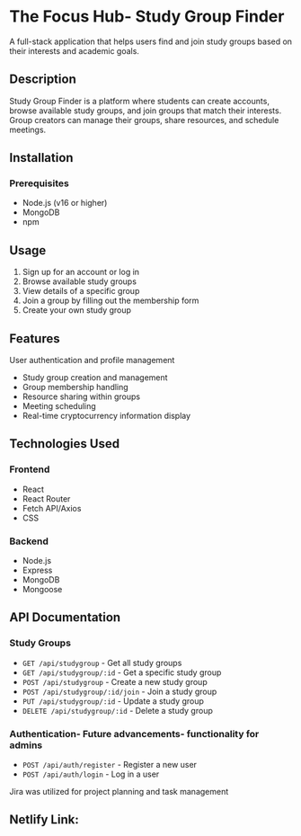 # The Focus Hub- Study Group Finder

A full-stack application that helps users find and join study groups based on their interests and academic goals.

## Description

Study Group Finder is a platform where students can create accounts, browse available study groups, and join groups that match their interests. Group creators can manage their groups, share resources, and schedule meetings.

## Installation

### Prerequisites
- Node.js (v16 or higher)
- MongoDB
- npm 


## Usage

1. Sign up for an account or log in
2. Browse available study groups
3. View details of a specific group
4. Join a group by filling out the membership form
5. Create your own study group

## Features

 User authentication and profile management 
- Study group creation and management
- Group membership handling
- Resource sharing within groups
- Meeting scheduling
- Real-time cryptocurrency information display

## Technologies Used

### Frontend
- React
- React Router
- Fetch API/Axios
- CSS

### Backend
- Node.js
- Express
- MongoDB
- Mongoose


## API Documentation

### Study Groups
- `GET /api/studygroup` - Get all study groups
- `GET /api/studygroup/:id` - Get a specific study group
- `POST /api/studygroup` - Create a new study group
- `POST /api/studygroup/:id/join` - Join a study group
- `PUT /api/studygroup/:id` - Update a study group
- `DELETE /api/studygroup/:id` - Delete a study group

### Authentication- Future advancements- functionality for admins
- `POST /api/auth/register` - Register a new user
- `POST /api/auth/login` - Log in a user


Jira was utilized for project planning and task management


## Netlify Link: 



